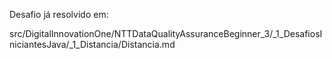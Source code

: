 
Desafio já resolvido em:

src/DigitalInnovationOne/NTTDataQualityAssuranceBeginner_3/_1_DesafiosIniciantesJava/_1_Distancia/Distancia.md